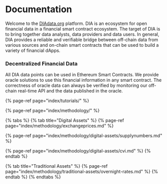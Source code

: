 # Documentation

Welcome to the [DIAdata.org](https://diadata.org/) platform. DIA is an ecosystem for open financial data in a financial smart contract ecosystem. The target of DIA is to bring together data analysts, data providers and data users. In general, DIA provides a reliable and verifiable bridge between off-chain data from various sources and on-chain smart contracts that can be used to build a variety of financial dApps. 

### Decentralized Financial Data

All DIA data points can be used in Ethereum Smart Contracts. We provide oracle solutions to use this financial information in any smart contract. The correctness of oracle data can always be verified by monitoring our off-chain real-time API and the data published in the oracle.

{% page-ref page="index/tutorials/" %}

{% page-ref page="index/methodology/" %}

{% tabs %}
{% tab title="Digital Assets" %}
{% page-ref page="index/methodology/exchangeprices.md" %}

{% page-ref page="index/methodology/digital-assets/supplynumbers.md" %}

{% page-ref page="index/methodology/digital-assets/cvi.md" %}
{% endtab %}

{% tab title="Traditional Assets" %}
{% page-ref page="index/methodology/traditional-assets/overnight-rates.md" %}
{% endtab %}
{% endtabs %}



